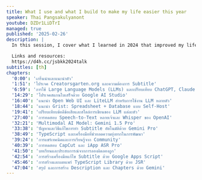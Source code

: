 ```yaml
---
title: What I use and what I build to make my life easier this year
speaker: Thai Pangsakulyanont
youtube: DZDr1LiDTrI
managed: true
published: '2025-02-26'
description: |
  In this session, I cover what I learned in 2024 that improved my life and made me better at developing software and creating content. It includes exploration of self-hosted web-based tools, JavaScript tooling, multimodal generative AI models, and how they connect together.

  Links and resources:
  https://d4h.cc/jsbkk2024talk
subtitles: [th]
chapters:
  '0:00': 'เกริ่นนำและแนะนำตัว'
  '1:51': 'โปรเจค Creatorsgarten.org และความต้องการ Subtitle'
  '6:59': 'การใช้ Large Language Models (LLMs) และเปรียบเทียบ ChatGPT, Claude, Gemini'
  '14:29': 'โปรเจคสแกนใบเสร็จด้วย Google AI Studio'
  '16:40': 'แนะนำ Open Web UI และ LiteLLM สำหรับการใช้งาน LLM หลายตัว'
  '18:44': 'แนะนำ Grist: Spreadsheet + Database แบบ Self-Host'
  '19:41': 'เปรียบเทียบข้อดีข้อเสียและสไตล์การเขียนของ LLM แต่ละตัว'
  '27:40': 'การทดสอบ Speech-to-Text หลายเจ้าและ Whisper ของ OpenAI'
  '32:21': 'Multimodal AI Model: Gemini 1.5 Pro'
  '33:38': 'ปัญหาและวิธีแก้ไขการทำ Subtitle อัตโนมัติด้วย Gemini Pro'
  '38:49': 'TypeScript และเครื่องมือที่ช่วยลดความยุ่งยากในการพัฒนา'
  '39:24': 'การแชร์เทคนิคและการเรียนรู้จาก Community'
  '40:39': 'การทดสอบ CapCut และ iApp ASR Pro'
  '41:50': 'บทเรียนและประสบการณ์จากการลองผิดลองถูก'
  '42:54': 'การสร้างเครื่องมือแก้ไข Subtitle ด้วย Google Apps Script'
  '45:46': 'การสร้างและเผยแพร่ TypeScript Library ด้วย JSR'
  '47:04': 'สรุป และการสร้าง Description และ Chapters ด้วย Gemini'
---
```

